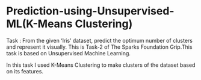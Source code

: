 # Prediction-using-Unsupervised-ML(K-Means Clustering)

Task : From the given ‘Iris’ dataset, predict the optimum number of clusters and represent it visually.
This is Task-2 of The Sparks Foundation Grip.This task is based on Unsupervised Machine Learning.

In this task I used K-Means Clustering to make clusters of the dataset based on its features.

